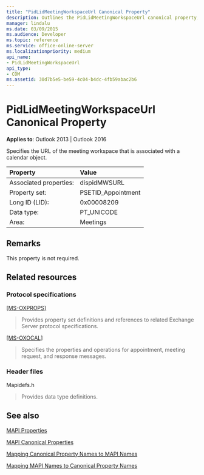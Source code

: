 ```yaml
---
title: "PidLidMeetingWorkspaceUrl Canonical Property"
description: Outlines the PidLidMeetingWorkspaceUrl canonical property, which specifies the URL of the meeting workspace that is associated with a calendar object.
manager: lindalu
ms.date: 03/09/2015
ms.audience: Developer
ms.topic: reference
ms.service: office-online-server
ms.localizationpriority: medium
api_name:
- PidLidMeetingWorkspaceUrl
api_type:
- COM
ms.assetid: 30d7b5e5-be59-4c04-b4dc-4fb59abac2b6
---
```


# PidLidMeetingWorkspaceUrl Canonical Property

  
  
**Applies to**: Outlook 2013 | Outlook 2016 
  
Specifies the URL of the meeting workspace that is associated with a calendar object.
  
|Property|Value|
|:-----|:-----|
|Associated properties:  <br/> |dispidMWSURL  <br/> |
|Property set:  <br/> |PSETID_Appointment  <br/> |
|Long ID (LID):  <br/> |0x00008209  <br/> |
|Data type:  <br/> |PT_UNICODE  <br/> |
|Area:  <br/> |Meetings  <br/> |
   
## Remarks

This property is not required.
  
## Related resources

### Protocol specifications

[[MS-OXPROPS]](https://msdn.microsoft.com/library/f6ab1613-aefe-447d-a49c-18217230b148%28Office.15%29.aspx)
  
> Provides property set definitions and references to related Exchange Server protocol specifications.
    
[[MS-OXOCAL]](https://msdn.microsoft.com/library/09861fde-c8e4-4028-9346-e7c214cfdba1%28Office.15%29.aspx)
  
> Specifies the properties and operations for appointment, meeting request, and response messages.
    
### Header files

Mapidefs.h
  
> Provides data type definitions.
    
## See also



[MAPI Properties](mapi-properties.md)
  
[MAPI Canonical Properties](mapi-canonical-properties.md)
  
[Mapping Canonical Property Names to MAPI Names](mapping-canonical-property-names-to-mapi-names.md)
  
[Mapping MAPI Names to Canonical Property Names](mapping-mapi-names-to-canonical-property-names.md)

